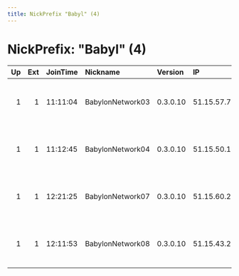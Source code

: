 ```yaml
---
title: NickPrefix "Babyl" (4)
---
```


# NickPrefix: "Babyl" (4)

|   Up |   Ext | JoinTime   | Nickname         | Version   | IP           | AS            | CC   |   ORp |   Dirp | OS    | Contact                                |   eFamMembers |
|-----:|------:|:-----------|:-----------------|:----------|:-------------|:--------------|:-----|------:|-------:|:------|:---------------------------------------|--------------:|
|    1 |     1 | 11:11:04   | BabylonNetwork03 | 0.3.0.10  | 51.15.57.79  | Online S.a.s. | nl   |   443 |     80 | Linux | Babylon Network noc &lt;AT&gt; babylon |             9 |
|    1 |     1 | 11:12:45   | BabylonNetwork04 | 0.3.0.10  | 51.15.50.133 | Online S.a.s. | nl   |   443 |     80 | Linux | Babylon Network noc &lt;AT&gt; babylon |             9 |
|    1 |     1 | 12:21:25   | BabylonNetwork07 | 0.3.0.10  | 51.15.60.255 | Online S.a.s. | nl   |   443 |     80 | Linux | Babylon Network noc &lt;AT&gt; babylon |             9 |
|    1 |     1 | 12:11:53   | BabylonNetwork08 | 0.3.0.10  | 51.15.43.232 | Online S.a.s. | nl   |   443 |     80 | Linux | Babylon Network noc &lt;AT&gt; babylon |             9 |
